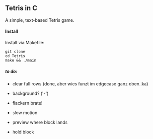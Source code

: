 ## Tetris in C
A simple, text-based Tetris game.

#### Install
Install via Makefile:
```
git clone
cd Tetris
make && ./main
```

##### *to do*: 
- clear full rows (done, aber wies funzt im edgecase ganz oben..ka)
- background? ('-')
- flackern brate!

- slow motion
- preview where block lands
- hold block